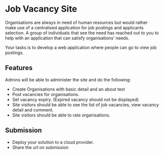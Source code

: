 # Job Vacancy Site

Organisations are always in need of human resources but would rather make use of a centralised application for job postings and applicants selection. A group of individuals that see the need has reached out to you to help with an application that can satisfy organisations' needs. 


Your tasks is to develop a web application where people can go to view job postings. 

## Features
Admins will be able to administer the site and do the following:

- Create Organisations with basic detail and an about text
- Post vacancies for organisations.
- Set vacancy expiry. (Expired vacancy should not be displayed)
- Site visitors should be able to see the list of job vacancies, view vacancy detail and comment.
- Site visitors should be able to rate organisations.


## Submission
- Deploy your solution to a cloud provider.
- Share the url on submission